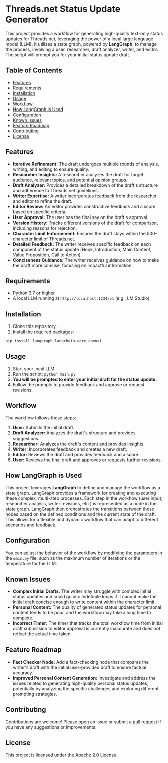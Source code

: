 # Threads.net Status Update Generator

This project provides a workflow for generating high-quality text-only status updates for Threads.net, leveraging the power of a local large language model (LLM). It utilizes a state graph, powered by **LangGraph**, to manage the process, involving a user, researcher, draft analyzer, writer, and editor.  The script will prompt you for your initial status update draft.

## Table of Contents

* [Features](#features)
* [Requirements](#requirements)
* [Installation](#installation)
* [Usage](#usage)
* [Workflow](#workflow)
* [How LangGraph is Used](#how-langgraph-is-used)
* [Configuration](#configuration)
* [Known Issues](#known-issues)
* [Feature Roadmap](#feature-roadmap)
* [Contributing](#contributing)
* [License](#license)

## Features

* **Iterative Refinement:** The draft undergoes multiple rounds of analysis, writing, and editing to ensure quality.
* **Researcher Insights:** A researcher analyzes the draft for target audience, relevant topics, and potential opinion groups.
* **Draft Analyzer:** Provides a detailed breakdown of the draft's structure and adherence to Threads.net guidelines.
* **Writer Expertise:** A writer incorporates feedback from the researcher and editor to refine the draft.
* **Editor Review:** An editor provides constructive feedback and a score based on specific criteria.
* **User Approval:** The user has the final say on the draft's approval.
* **Version History:** Tracks different versions of the draft for comparison, including reasons for rejection.
* **Character Limit Enforcement:** Ensures the draft stays within the 500-character limit of Threads.net.
* **Detailed Feedback:**  The writer receives specific feedback on each component of the status update (Hook, Introduction, Main Content, Value Proposition, Call to Action).
* **Conciseness Guidance:** The writer receives guidance on how to make the draft more concise, focusing on impactful information.

## Requirements

* Python 3.7 or higher
* A local LLM running at `http://localhost:1234/v1` (e.g., LM Studio)

## Installation

1. Clone this repository.
2. Install the required packages:

```bash
pip install langgraph langchain-core openai
```

## Usage

1. Start your local LLM.
2. Run the script: `python main.py`
3. **You will be prompted to enter your initial draft for the status update.**
4. Follow the prompts to provide feedback and approve or request revisions.

## Workflow

The workflow follows these steps:

1. **User:** Submits the initial draft.
2. **Draft Analyzer:** Analyzes the draft's structure and provides suggestions.
3. **Researcher:** Analyzes the draft's content and provides insights.
4. **Writer:** Incorporates feedback and creates a new draft.
5. **Editor:** Reviews the draft and provides feedback and a score.
6. **User:** Reviews the final draft and approves or requests further revisions.

## How LangGraph is Used

This project leverages **LangGraph** to define and manage the workflow as a state graph. LangGraph provides a framework for creating and executing these complex, multi-step processes. Each step in the workflow (user input, researcher analysis, writer revisions, etc.) is represented as a node in the state graph. LangGraph then orchestrates the transitions between these nodes based on the defined conditions and the current state of the draft. This allows for a flexible and dynamic workflow that can adapt to different scenarios and feedback.

## Configuration

You can adjust the behavior of the workflow by modifying the parameters in the `main.py` file, such as the maximum number of iterations or the temperature for the LLM.

## Known Issues

* **Complex Initial Drafts:** The writer may struggle with complex initial status updates and could go into indefinite loops if it cannot make the initial draft concise enough to write content within the character limit.
* **Personal Content:** The quality of generated status updates for personal content tends to be poor, and the workflow may take a long time to complete.
* **Incorrect Timer:** The timer that tracks the total workflow time from initial draft submission to editor approval is currently inaccurate and does not reflect the actual time taken.

## Feature Roadmap

* **Fact Checker Node:** Add a fact-checking node that compares the writer's draft with the initial user-provided draft to ensure factual accuracy.
* **Improved Personal Content Generation:** Investigate and address the issues related to generating high-quality personal status updates, potentially by analyzing the specific challenges and exploring different prompting strategies.

## Contributing

Contributions are welcome! Please open an issue or submit a pull request if you have any suggestions or improvements.

## License

This project is licensed under the Apache 2.0 License.
